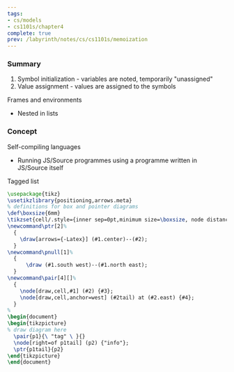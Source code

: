```yaml
---
tags:
- cs/models
- cs1101s/chapter4
complete: true
prev: /labyrinth/notes/cs/cs1101s/memoization
---
```




### Summary
1. Symbol initialization - variables are noted, temporarily "unassigned"
2. Value assignment - values are assigned to the symbols

Frames and environments
- Nested in lists

### Concept
Self-compiling languages
- Running JS/Source programmes using a programme written in JS/Source itself 

Tagged list
```tikz
\usepackage{tikz}
\usetikzlibrary{positioning,arrows.meta}
% definitions for box and pointer diagrams
\def\boxsize{6mm}
\tikzset{cell/.style={inner sep=0pt,minimum size=\boxsize, node distance=2em and 3.5em}}
\newcommand\ptr[2]%
  {
    \draw[arrows={-Latex}] (#1.center)--(#2);
  }
\newcommand\pnull[1]%
  {
      \draw (#1.south west)--(#1.north east);
  }
\newcommand\pair[4][]%
  {
    \node[draw,cell,#1] (#2) {#3};
    \node[draw,cell,anchor=west] (#2tail) at (#2.east) {#4};
  }
% 
\begin{document}
\begin{tikzpicture}
% draw diagram here
  \pair{p1}{\ "tag" \ }{}
  \node[right=of p1tail] (p2) {"info"};
  \ptr{p1tail}{p2}
\end{tikzpicture}
\end{document}
```